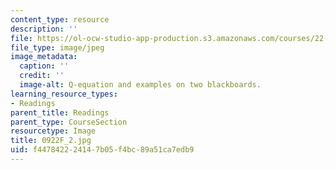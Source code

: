 ```yaml
---
content_type: resource
description: ''
file: https://ol-ocw-studio-app-production.s3.amazonaws.com/courses/22-01-introduction-to-nuclear-engineering-and-ionizing-radiation-fall-2016/f447842224147b05f4bc89a51ca7edb9_0922F_2.jpg
file_type: image/jpeg
image_metadata:
  caption: ''
  credit: ''
  image-alt: Q-equation and examples on two blackboards.
learning_resource_types:
- Readings
parent_title: Readings
parent_type: CourseSection
resourcetype: Image
title: 0922F_2.jpg
uid: f4478422-2414-7b05-f4bc-89a51ca7edb9
---
```

